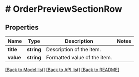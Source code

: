 # # OrderPreviewSectionRow

## Properties

Name | Type | Description | Notes
------------ | ------------- | ------------- | -------------
**title** | **string** | Description of the item. |
**value** | **string** | Formatted value of the item. |

[[Back to Model list]](../../README.md#models) [[Back to API list]](../../README.md#endpoints) [[Back to README]](../../README.md)
